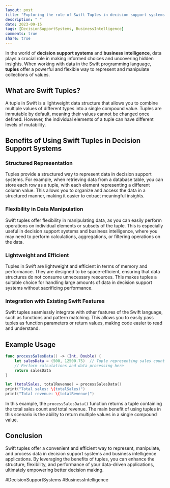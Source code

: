 ```yaml
---
layout: post
title: "Exploring the role of Swift Tuples in decision support systems and business intelligence."
description: " "
date: 2023-09-15
tags: [DecisionSupportSystems, BusinessIntelligence]
comments: true
share: true
---
```


In the world of **decision support systems** and **business intelligence**, data plays a crucial role in making informed choices and uncovering hidden insights. When working with data in the Swift programming language, **tuples** offer a powerful and flexible way to represent and manipulate collections of values.

## What are Swift Tuples?

A tuple in Swift is a lightweight data structure that allows you to combine multiple values of different types into a single compound value. Tuples are immutable by default, meaning their values cannot be changed once defined. However, the individual elements of a tuple can have different levels of mutability.

## Benefits of Using Swift Tuples in Decision Support Systems

### Structured Representation
Tuples provide a structured way to represent data in decision support systems. For example, when retrieving data from a database table, you can store each row as a tuple, with each element representing a different column value. This allows you to organize and access the data in a structured manner, making it easier to extract meaningful insights.

### Flexibility in Data Manipulation
Swift tuples offer flexibility in manipulating data, as you can easily perform operations on individual elements or subsets of the tuple. This is especially useful in decision support systems and business intelligence, where you may need to perform calculations, aggregations, or filtering operations on the data.

### Lightweight and Efficient
Tuples in Swift are lightweight and efficient in terms of memory and performance. They are designed to be space-efficient, ensuring that data structures do not consume unnecessary resources. This makes tuples a suitable choice for handling large amounts of data in decision support systems without sacrificing performance.

### Integration with Existing Swift Features
Swift tuples seamlessly integrate with other features of the Swift language, such as functions and pattern matching. This allows you to easily pass tuples as function parameters or return values, making code easier to read and understand.

## Example Usage

```swift
func processSalesData() -> (Int, Double) {
    let salesData = (500, 12500.75)  // Tuple representing sales count and total revenue
    // Perform calculations and data processing here
    return salesData
}

let (totalSales, totalRevenue) = processSalesData()
print("Total sales: \(totalSales)")
print("Total revenue: \(totalRevenue)")
```

In this example, the `processSalesData()` function returns a tuple containing the total sales count and total revenue. The main benefit of using tuples in this scenario is the ability to return multiple values in a single compound value.

## Conclusion

Swift tuples offer a convenient and efficient way to represent, manipulate, and process data in decision support systems and business intelligence applications. By leveraging the benefits of tuples, you can enhance the structure, flexibility, and performance of your data-driven applications, ultimately empowering better decision making.

#DecisionSupportSystems #BusinessIntelligence